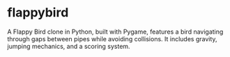 # flappybird
A Flappy Bird clone in Python, built with Pygame, features a bird navigating through gaps between pipes while avoiding collisions. It includes gravity, jumping mechanics, and a scoring system.
